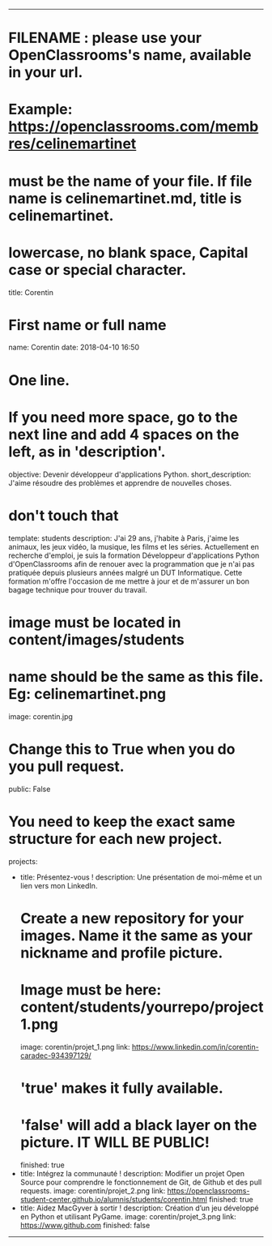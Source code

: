 ---

# FILENAME : please use your OpenClassrooms's name, available in your url.
# Example: https://openclassrooms.com/membres/celinemartinet
# must be the name of your file. If file name is celinemartinet.md, title is celinemartinet.
# lowercase, no blank space, Capital case or special character.
title: Corentin

# First name or full name
name: Corentin
date: 2018-04-10 16:50

# One line.
# If you need more space, go to the next line and add 4 spaces on the left, as in 'description'.
objective: Devenir développeur d'applications Python.
short_description: J'aime résoudre des problèmes et apprendre de nouvelles choses.

# don't touch that
template: students
description:
    J'ai 29 ans, j'habite à Paris, j'aime les animaux, les jeux vidéo, la musique, les films et les séries.
	Actuellement en recherche d'emploi, je suis la formation Développeur d'applications Python d'OpenClassrooms
	afin de renouer avec la programmation que je n'ai pas pratiquée depuis plusieurs années malgré un DUT Informatique. 
	Cette formation m'offre l'occasion de me mettre à jour et de m'assurer un bon bagage technique pour trouver du travail.


# image must be located in content/images/students
# name should be the same as this file. Eg: celinemartinet.png
image: corentin.jpg

# Change this to True when you do you pull request.
public: False

# You need to keep the exact same structure for each new project.
projects:
  - title: Présentez-vous !
    description: Une présentation de moi-même et un lien vers mon LinkedIn.
    # Create a new repository for your images. Name it the same as your nickname and profile picture.
    # Image must be here: content/students/yourrepo/project1.png
    image: corentin/projet_1.png
    link: https://www.linkedin.com/in/corentin-caradec-934397129/
    # 'true' makes it fully available.
    # 'false' will add a black layer on the picture. IT WILL BE PUBLIC!
    finished: true
  - title: Intégrez la communauté !
    description: Modifier un projet Open Source pour comprendre le fonctionnement de Git, de Github et des pull requests. 
    image: corentin/projet_2.png
    link: https://openclassrooms-student-center.github.io/alumnis/students/corentin.html
    finished: true
  - title: Aidez MacGyver à sortir !
    description: Création d’un jeu développé en Python et utilisant PyGame.
    image: corentin/projet_3.png
    link: https://www.github.com
    finished: false
---